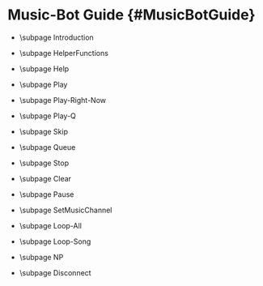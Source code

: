 Music-Bot Guide {#MusicBotGuide}
============
* \subpage Introduction

* \subpage HelperFunctions

* \subpage Help

* \subpage Play

* \subpage Play-Right-Now

* \subpage Play-Q

* \subpage Skip

* \subpage Queue

* \subpage Stop

* \subpage Clear

* \subpage Pause

* \subpage SetMusicChannel

* \subpage Loop-All

* \subpage Loop-Song

* \subpage NP

* \subpage Disconnect